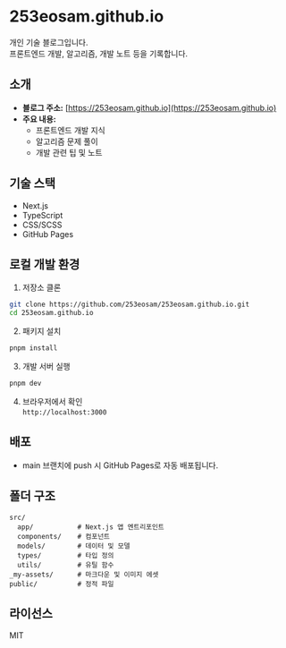 # 253eosam.github.io

개인 기술 블로그입니다.  
프론트엔드 개발, 알고리즘, 개발 노트 등을 기록합니다.

## 소개

- **블로그 주소:** [https://253eosam.github.io](https://253eosam.github.io)
- **주요 내용:**
  - 프론트엔드 개발 지식
  - 알고리즘 문제 풀이
  - 개발 관련 팁 및 노트

## 기술 스택

- Next.js
- TypeScript
- CSS/SCSS
- GitHub Pages

## 로컬 개발 환경

1. 저장소 클론

```bash
git clone https://github.com/253eosam/253eosam.github.io.git
cd 253eosam.github.io
```

2. 패키지 설치

```bash
pnpm install
```

3. 개발 서버 실행

```bash
pnpm dev
```

4. 브라우저에서 확인  
   `http://localhost:3000`

## 배포

- main 브랜치에 push 시 GitHub Pages로 자동 배포됩니다.

## 폴더 구조

```
src/
  app/           # Next.js 앱 엔트리포인트
  components/    # 컴포넌트
  models/        # 데이터 및 모델
  types/         # 타입 정의
  utils/         # 유틸 함수
_my-assets/      # 마크다운 및 이미지 에셋
public/          # 정적 파일
```

## 라이선스

MIT
